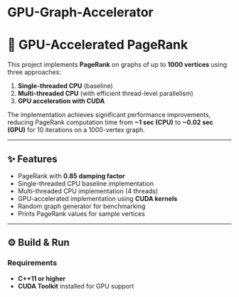 # GPU-Graph-Accelerator

# 🚀 GPU-Accelerated PageRank

This project implements **PageRank** on graphs of up to **1000 vertices** using three approaches:
1. **Single-threaded CPU** (baseline)  
2. **Multi-threaded CPU** (with efficient thread-level parallelism)  
3. **GPU acceleration with CUDA**  

The implementation achieves significant performance improvements, reducing PageRank computation time from **~1 sec (CPU)** to **~0.02 sec (GPU)** for 10 iterations on a 1000-vertex graph.

---

## ✨ Features
- PageRank with **0.85 damping factor**  
- Single-threaded CPU baseline implementation  
- Multi-threaded CPU implementation (4 threads)  
- GPU-accelerated implementation using **CUDA kernels**  
- Random graph generator for benchmarking  
- Prints PageRank values for sample vertices  

---

## ⚙️ Build & Run

### Requirements
- **C++11 or higher**  
- **CUDA Toolkit** installed for GPU support  
